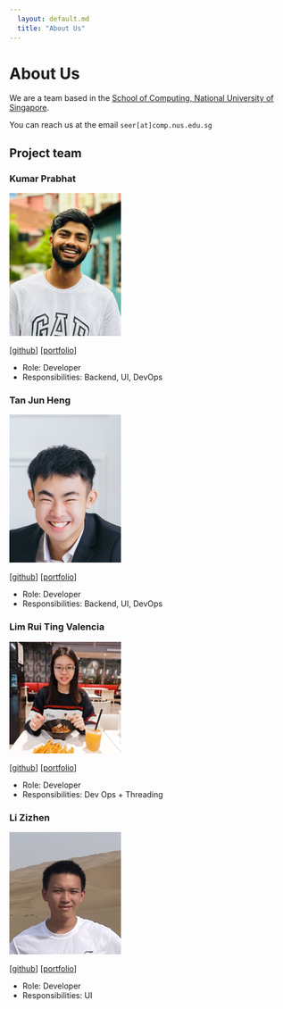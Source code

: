 ```yaml
---
  layout: default.md
  title: "About Us"
---
```


# About Us

We are a team based in the [School of Computing, National University of Singapore](http://www.comp.nus.edu.sg).

You can reach us at the email `seer[at]comp.nus.edu.sg`

## Project team

### Kumar Prabhat

<img src="images/dedsecrattle.png" width="200px">

[[github](http://github.com/dedsecrattle)]
[[portfolio](http://theprabhat.me)]

* Role: Developer
* Responsibilities: Backend, UI, DevOps

### Tan Jun Heng

<img src="images/austintjh19.png" width="200px">

[[github](http://github.com/Austintjh19)] [[portfolio](https://austintanjunheng.netlify.app/)]

* Role: Developer
* Responsibilities: Backend, UI, DevOps

### Lim Rui Ting Valencia

<img src="images/valencialim.png" width="200px">

[[github](http://github.com/ValenciaLim)]
[[portfolio](https://valencialim.github.io/)]

* Role: Developer
* Responsibilities: Dev Ops + Threading

### Li Zizhen

<img src="images/li-zizhen.png" width="200px">

[[github](https://github.com/Li-Zizhen)]
[[portfolio](team/johndoe.md)]

* Role: Developer
* Responsibilities: UI
